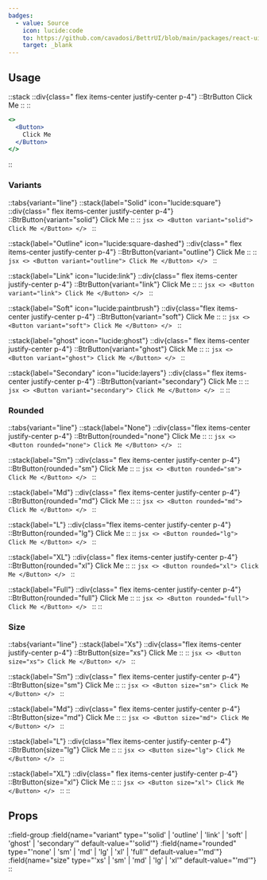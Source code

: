 ```yaml
---
badges:
  - value: Source
    icon: lucide:code
    to: https://github.com/cavadosi/BettrUI/blob/main/packages/react-ui/lib/Button/Button.tsx
    target: _blank
---
```


## Usage

::stack
  ::div{class=" flex items-center justify-center p-4"}
  ::BtrButton
    Click Me
  ::
  ::
  ```jsx
  <>
    <Button>
      Click Me
    </Button>
  </>
  ```
::

### Variants

::tabs{variant="line"}
  ::stack{label="Solid" icon="lucide:square"}
    ::div{class=" flex items-center justify-center p-4"}
    ::BtrButton{variant="solid"}
      Click Me
    ::
    ::
    ```jsx
    <>
      <Button variant="solid">
        Click Me
      </Button>
    </>
    ```
  ::

  ::stack{label="Outline" icon="lucide:square-dashed"}
    ::div{class=" flex items-center justify-center p-4"}
    ::BtrButton{variant="outline"}
      Click Me
    ::
    ::
    ```jsx
    <>
      <Button variant="outline">
        Click Me
      </Button>
    </>
    ```
  ::

  ::stack{label="Link" icon="lucide:link"}
    ::div{class=" flex items-center justify-center p-4"}
    ::BtrButton{variant="link"}
      Click Me
    ::
    ::
    ```jsx
    <>
      <Button variant="link">
        Click Me
      </Button>
    </>
    ```
  ::

  ::stack{label="Soft" icon="lucide:paintbrush"}
    ::div{class="flex items-center justify-center p-4"}
    ::BtrButton{variant="soft"}
      Click Me
    ::
    ::
    ```jsx
    <>
      <Button variant="soft">
        Click Me
      </Button>
    </>
    ```
  ::

  ::stack{label="ghost" icon="lucide:ghost"}
    ::div{class=" flex items-center justify-center p-4"}
    ::BtrButton{variant="ghost"}
      Click Me
    ::
    ::
    ```jsx
    <>
      <Button variant="ghost">
        Click Me
      </Button>
    </>
    ```
  ::

  ::stack{label="Secondary" icon="lucide:layers"}
    ::div{class=" flex items-center justify-center p-4"}
    ::BtrButton{variant="secondary"}
      Click Me
    ::
    ::
    ```jsx
    <>
      <Button variant="secondary">
        Click Me
      </Button>
    </>
    ```
  ::
::

### Rounded

::tabs{variant="line"}
  ::stack{label="None"}
    ::div{class="flex items-center justify-center p-4"}
    ::BtrButton{rounded="none"}
      Click Me
    ::
    ::
    ```jsx
    <>
      <Button rounded="none">
        Click Me
      </Button>
    </>
    ```
  ::

  ::stack{label="Sm"}
    ::div{class=" flex items-center justify-center p-4"}
    ::BtrButton{rounded="sm"}
      Click Me
    ::
    ::
    ```jsx
    <>
      <Button rounded="sm">
        Click Me
      </Button>
    </>
    ```
  ::

  ::stack{label="Md"}
    ::div{class=" flex items-center justify-center p-4"}
    ::BtrButton{rounded="md"}
      Click Me
    ::
    ::
    ```jsx
    <>
      <Button rounded="md">
        Click Me
      </Button>
    </>
    ```
  ::

  ::stack{label="L"}
    ::div{class="flex items-center justify-center p-4"}
    ::BtrButton{rounded="lg"}
      Click Me
    ::
    ::
    ```jsx
    <>
      <Button rounded="lg">
        Click Me
      </Button>
    </>
    ```
  ::

  ::stack{label="XL"}
    ::div{class=" flex items-center justify-center p-4"}
    ::BtrButton{rounded="xl"}
      Click Me
    ::
    ::
    ```jsx
    <>
      <Button rounded="xl">
        Click Me
      </Button>
    </>
    ```
  ::

  ::stack{label="Full"}
    ::div{class=" flex items-center justify-center p-4"}
    ::BtrButton{rounded="full"}
      Click Me
    ::
    ::
    ```jsx
    <>
      <Button rounded="full">
        Click Me
      </Button>
    </>
    ```
  ::
::

### Size

::tabs{variant="line"}
  ::stack{label="Xs"}
    ::div{class="flex items-center justify-center p-4"}
    ::BtrButton{size="xs"}
      Click Me
    ::
    ::
    ```jsx
    <>
      <Button size="xs">
        Click Me
      </Button>
    </>
    ```
  ::

  ::stack{label="Sm"}
    ::div{class=" flex items-center justify-center p-4"}
    ::BtrButton{size="sm"}
      Click Me
    ::
    ::
    ```jsx
    <>
      <Button size="sm">
        Click Me
      </Button>
    </>
    ```
  ::

  ::stack{label="Md"}
    ::div{class=" flex items-center justify-center p-4"}
    ::BtrButton{size="md"}
      Click Me
    ::
    ::
    ```jsx
    <>
      <Button size="md">
        Click Me
      </Button>
    </>
    ```
  ::

  ::stack{label="L"}
    ::div{class="flex items-center justify-center p-4"}
    ::BtrButton{size="lg"}
      Click Me
    ::
    ::
    ```jsx
    <>
      <Button size="lg">
        Click Me
      </Button>
    </>
    ```
  ::

  ::stack{label="XL"}
    ::div{class=" flex items-center justify-center p-4"}
    ::BtrButton{size="xl"}
      Click Me
    ::
    ::
    ```jsx
    <>
      <Button size="xl">
        Click Me
      </Button>
    </>
    ```
  ::
::


## Props

::field-group
  :field{name="variant" type="'solid' | 'outline' | 'link' | 'soft' | 'ghost' | 'secondary'" default-value="'solid'"}
  :field{name="rounded" type="'none' | 'sm' | 'md' | 'lg' | 'xl' | 'full'" default-value="'md'"}
  :field{name="size" type="'xs' | 'sm' | 'md' | 'lg' | 'xl'" default-value="'md'"}
::